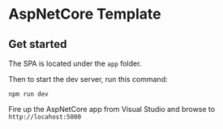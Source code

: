 # AspNetCore Template

## Get started

The SPA is located under the `app` folder.

Then to start the dev server, run this command:

`npm run dev`

Fire up the AspNetCore app from Visual Studio and browse to `http://locahost:5000`
